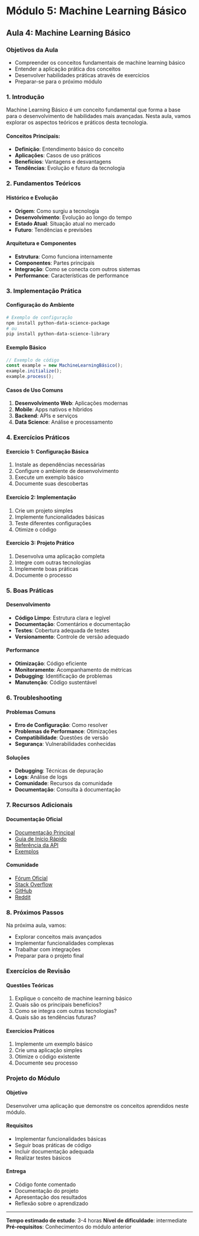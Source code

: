 # Módulo 5: Machine Learning Básico
## Aula 4: Machine Learning Básico

### Objetivos da Aula
- Compreender os conceitos fundamentais de machine learning básico
- Entender a aplicação prática dos conceitos
- Desenvolver habilidades práticas através de exercícios
- Preparar-se para o próximo módulo

### 1. Introdução

Machine Learning Básico é um conceito fundamental que forma a base para o desenvolvimento de habilidades mais avançadas. Nesta aula, vamos explorar os aspectos teóricos e práticos desta tecnologia.

#### Conceitos Principais:
- **Definição**: Entendimento básico do conceito
- **Aplicações**: Casos de uso práticos
- **Benefícios**: Vantagens e desvantagens
- **Tendências**: Evolução e futuro da tecnologia

### 2. Fundamentos Teóricos

#### Histórico e Evolução
- **Origem**: Como surgiu a tecnologia
- **Desenvolvimento**: Evolução ao longo do tempo
- **Estado Atual**: Situação atual no mercado
- **Futuro**: Tendências e previsões

#### Arquitetura e Componentes
- **Estrutura**: Como funciona internamente
- **Componentes**: Partes principais
- **Integração**: Como se conecta com outros sistemas
- **Performance**: Características de performance

### 3. Implementação Prática

#### Configuração do Ambiente
```bash
# Exemplo de configuração
npm install python-data-science-package
# ou
pip install python-data-science-library
```

#### Exemplo Básico
```javascript
// Exemplo de código
const example = new MachineLearningBásico();
example.initialize();
example.process();
```

#### Casos de Uso Comuns
1. **Desenvolvimento Web**: Aplicações modernas
2. **Mobile**: Apps nativos e híbridos
3. **Backend**: APIs e serviços
4. **Data Science**: Análise e processamento

### 4. Exercícios Práticos

#### Exercício 1: Configuração Básica
1. Instale as dependências necessárias
2. Configure o ambiente de desenvolvimento
3. Execute um exemplo básico
4. Documente suas descobertas

#### Exercício 2: Implementação
1. Crie um projeto simples
2. Implemente funcionalidades básicas
3. Teste diferentes configurações
4. Otimize o código

#### Exercício 3: Projeto Prático
1. Desenvolva uma aplicação completa
2. Integre com outras tecnologias
3. Implemente boas práticas
4. Documente o processo

### 5. Boas Práticas

#### Desenvolvimento
- **Código Limpo**: Estrutura clara e legível
- **Documentação**: Comentários e documentação
- **Testes**: Cobertura adequada de testes
- **Versionamento**: Controle de versão adequado

#### Performance
- **Otimização**: Código eficiente
- **Monitoramento**: Acompanhamento de métricas
- **Debugging**: Identificação de problemas
- **Manutenção**: Código sustentável

### 6. Troubleshooting

#### Problemas Comuns
- **Erro de Configuração**: Como resolver
- **Problemas de Performance**: Otimizações
- **Compatibilidade**: Questões de versão
- **Segurança**: Vulnerabilidades conhecidas

#### Soluções
- **Debugging**: Técnicas de depuração
- **Logs**: Análise de logs
- **Comunidade**: Recursos da comunidade
- **Documentação**: Consulta à documentação

### 7. Recursos Adicionais

#### Documentação Oficial
- [Documentação Principal](https://docs.example.com)
- [Guia de Início Rápido](https://docs.example.com/quickstart)
- [Referência da API](https://docs.example.com/api)
- [Exemplos](https://docs.example.com/examples)

#### Comunidade
- [Fórum Oficial](https://forum.example.com)
- [Stack Overflow](https://stackoverflow.com/tags/python-data-science)
- [GitHub](https://github.com/python-data-science)
- [Reddit](https://reddit.com/r/python-data-science)

### 8. Próximos Passos

Na próxima aula, vamos:
- Explorar conceitos mais avançados
- Implementar funcionalidades complexas
- Trabalhar com integrações
- Preparar para o projeto final

### Exercícios de Revisão

#### Questões Teóricas
1. Explique o conceito de machine learning básico
2. Quais são os principais benefícios?
3. Como se integra com outras tecnologias?
4. Quais são as tendências futuras?

#### Exercícios Práticos
1. Implemente um exemplo básico
2. Crie uma aplicação simples
3. Otimize o código existente
4. Documente seu processo

### Projeto do Módulo

#### Objetivo
Desenvolver uma aplicação que demonstre os conceitos aprendidos neste módulo.

#### Requisitos
- Implementar funcionalidades básicas
- Seguir boas práticas de código
- Incluir documentação adequada
- Realizar testes básicos

#### Entrega
- Código fonte comentado
- Documentação do projeto
- Apresentação dos resultados
- Reflexão sobre o aprendizado

---

**Tempo estimado de estudo**: 3-4 horas
**Nível de dificuldade**: intermediate
**Pré-requisitos**: Conhecimentos do módulo anterior
